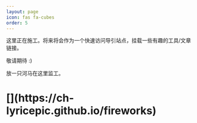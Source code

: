 ```yaml
---
layout: page
icon: fas fa-cubes
order: 5
---
```


这里正在施工。将来将会作为一个快速访问导引站点，挂载一些有趣的工具/文章链接。

敬请期待 :)    

放一只河马在这里监工。

<h1>[<i class="fa-solid fa-hippo fa-bounce fa-sm"></i>](https://ch-lyricepic.github.io/fireworks)</h1>
